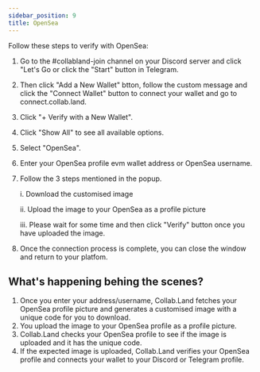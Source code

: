 ```yaml
---
sidebar_position: 9
title: OpenSea
---
```


Follow these steps to verify with OpenSea:

1. Go to the #collabland-join channel on your Discord server and click "Let's Go or click the "Start" button in Telegram.

2. Then click "Add a New Wallet" btton, follow the custom message and click the "Connect Wallet" button to connect your wallet and go to connect.collab.land.

3. Click "+ Verify with a New Wallet".

4. Click "Show All" to see all available options.

5. Select "OpenSea".

6. Enter your OpenSea profile evm wallet address or OpenSea username.

7. Follow the 3 steps mentioned in the popup.

    i. Download the customised image

    ii. Upload the image to your OpenSea as a profile picture

    iii. Please wait for some time and then click "Verify" button once you have uploaded the image.

8. Once the connection process is complete, you can close the window and return to your platfom.

## What's happening behing the scenes?

1. Once you enter your address/username, Collab.Land fetches your OpenSea profile picture and generates a customised image with a unique code for you to download.
2. You upload the image to your OpenSea profile as a profile picture.
3. Collab.Land checks your OpenSea profile to see if the image is uploaded and it has the unique code.
4. If the expected image is uploaded, Collab.Land verifies your OpenSea profile and connects your wallet to your Discord or Telegram profile.
